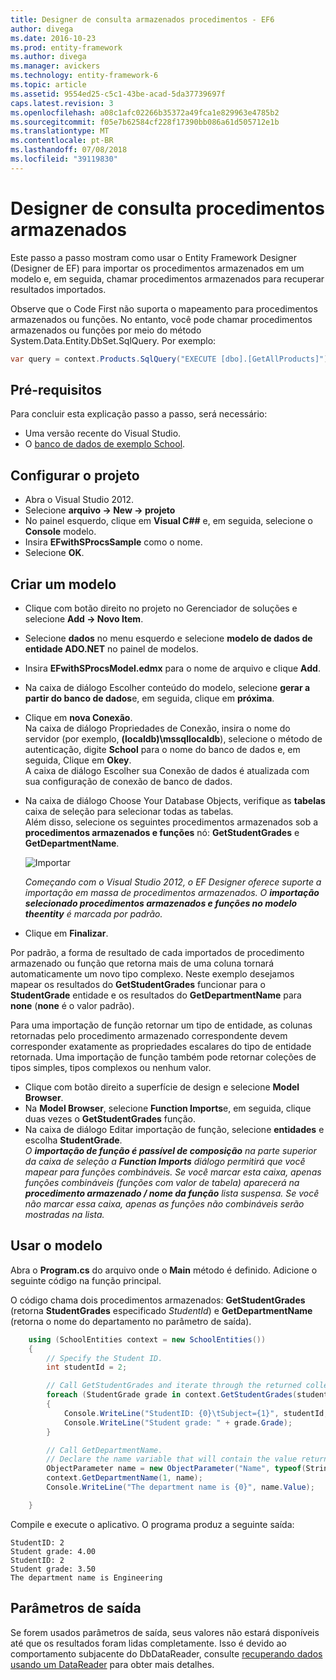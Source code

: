 ```yaml
---
title: Designer de consulta armazenados procedimentos - EF6
author: divega
ms.date: 2016-10-23
ms.prod: entity-framework
ms.author: divega
ms.manager: avickers
ms.technology: entity-framework-6
ms.topic: article
ms.assetid: 9554ed25-c5c1-43be-acad-5da37739697f
caps.latest.revision: 3
ms.openlocfilehash: a08c1afc02266b35372a49fca1e829963e4785b2
ms.sourcegitcommit: f05e7b62584cf228f17390bb086a61d505712e1b
ms.translationtype: MT
ms.contentlocale: pt-BR
ms.lasthandoff: 07/08/2018
ms.locfileid: "39119830"
---
```

# <a name="designer-query-stored-procedures"></a>Designer de consulta procedimentos armazenados
Este passo a passo mostram como usar o Entity Framework Designer (Designer de EF) para importar os procedimentos armazenados em um modelo e, em seguida, chamar procedimentos armazenados para recuperar resultados importados. 

Observe que o Code First não suporta o mapeamento para procedimentos armazenados ou funções. No entanto, você pode chamar procedimentos armazenados ou funções por meio do método System.Data.Entity.DbSet.SqlQuery. Por exemplo:
``` csharp
var query = context.Products.SqlQuery("EXECUTE [dbo].[GetAllProducts]")`;
```

## <a name="prerequisites"></a>Pré-requisitos

Para concluir esta explicação passo a passo, será necessário:

- Uma versão recente do Visual Studio.
- O [banco de dados de exemplo School](~/ef6/resources/school-database.md).

## <a name="set-up-the-project"></a>Configurar o projeto

-   Abra o Visual Studio 2012.
-   Selecione **arquivo -&gt; New -&gt; projeto**
-   No painel esquerdo, clique em **Visual C#\#** e, em seguida, selecione o **Console** modelo.
-   Insira **EFwithSProcsSample** como o nome.
-   Selecione **OK**.

## <a name="create-a-model"></a>Criar um modelo

-   Clique com botão direito no projeto no Gerenciador de soluções e selecione **Add -&gt; Novo Item**.
-   Selecione **dados** no menu esquerdo e selecione **modelo de dados de entidade ADO.NET** no painel de modelos.
-   Insira **EFwithSProcsModel.edmx** para o nome de arquivo e clique **Add**.
-   Na caixa de diálogo Escolher conteúdo do modelo, selecione **gerar a partir do banco de dados**e, em seguida, clique em **próxima**.
-   Clique em **nova Conexão**.  
    Na caixa de diálogo Propriedades de Conexão, insira o nome do servidor (por exemplo, **(localdb)\\mssqllocaldb**), selecione o método de autenticação, digite **School** para o nome do banco de dados e, em seguida, Clique em **Okey**.  
    A caixa de diálogo Escolher sua Conexão de dados é atualizada com sua configuração de conexão de banco de dados.
-   Na caixa de diálogo Choose Your Database Objects, verifique as **tabelas** caixa de seleção para selecionar todas as tabelas.  
    Além disso, selecione os seguintes procedimentos armazenados sob a **procedimentos armazenados e funções** nó: **GetStudentGrades** e **GetDepartmentName**. 

    ![Importar](~/ef6/media/import.jpg)

    *Começando com o Visual Studio 2012, o EF Designer oferece suporte a importação em massa de procedimentos armazenados. O **importação selecionado procedimentos armazenados e funções no modelo theentity** é marcada por padrão.*
-   Clique em **Finalizar**.

Por padrão, a forma de resultado de cada importados de procedimento armazenado ou função que retorna mais de uma coluna tornará automaticamente um novo tipo complexo. Neste exemplo desejamos mapear os resultados do **GetStudentGrades** funcionar para o **StudentGrade** entidade e os resultados do **GetDepartmentName** para **none** (**none** é o valor padrão).

Para uma importação de função retornar um tipo de entidade, as colunas retornadas pelo procedimento armazenado correspondente devem corresponder exatamente as propriedades escalares do tipo de entidade retornada. Uma importação de função também pode retornar coleções de tipos simples, tipos complexos ou nenhum valor.

-   Clique com botão direito a superfície de design e selecione **Model Browser**.
-   Na **Model Browser**, selecione **Function Imports**e, em seguida, clique duas vezes o **GetStudentGrades** função.
-   Na caixa de diálogo Editar importação de função, selecione **entidades** e escolha **StudentGrade**.  
    *O **importação de função é passível de composição** na parte superior da caixa de seleção a **Function Imports** diálogo permitirá que você mapear para funções combináveis. Se você marcar esta caixa, apenas funções combináveis (funções com valor de tabela) aparecerá na **procedimento armazenado / nome da função** lista suspensa. Se você não marcar essa caixa, apenas as funções não combináveis serão mostradas na lista.*

## <a name="use-the-model"></a>Usar o modelo

Abra o **Program.cs** do arquivo onde o **Main** método é definido. Adicione o seguinte código na função principal.

O código chama dois procedimentos armazenados: **GetStudentGrades** (retorna **StudentGrades** especificado *StudentId*) e **GetDepartmentName** (retorna o nome do departamento no parâmetro de saída).  

``` csharp
    using (SchoolEntities context = new SchoolEntities())
    {
        // Specify the Student ID.
        int studentId = 2;

        // Call GetStudentGrades and iterate through the returned collection.
        foreach (StudentGrade grade in context.GetStudentGrades(studentId))
        {
            Console.WriteLine("StudentID: {0}\tSubject={1}", studentId, grade.Subject);
            Console.WriteLine("Student grade: " + grade.Grade);
        }

        // Call GetDepartmentName.
        // Declare the name variable that will contain the value returned by the output parameter.
        ObjectParameter name = new ObjectParameter("Name", typeof(String));
        context.GetDepartmentName(1, name);
        Console.WriteLine("The department name is {0}", name.Value);

    }
```

Compile e execute o aplicativo. O programa produz a seguinte saída:

```
StudentID: 2
Student grade: 4.00
StudentID: 2
Student grade: 3.50
The department name is Engineering
```

<a name="output-parameters"></a>Parâmetros de saída
-----------------

Se forem usados parâmetros de saída, seus valores não estará disponíveis até que os resultados foram lidas completamente. Isso é devido ao comportamento subjacente do DbDataReader, consulte [recuperando dados usando um DataReader](http://go.microsoft.com/fwlink/?LinkID=398589) para obter mais detalhes.
